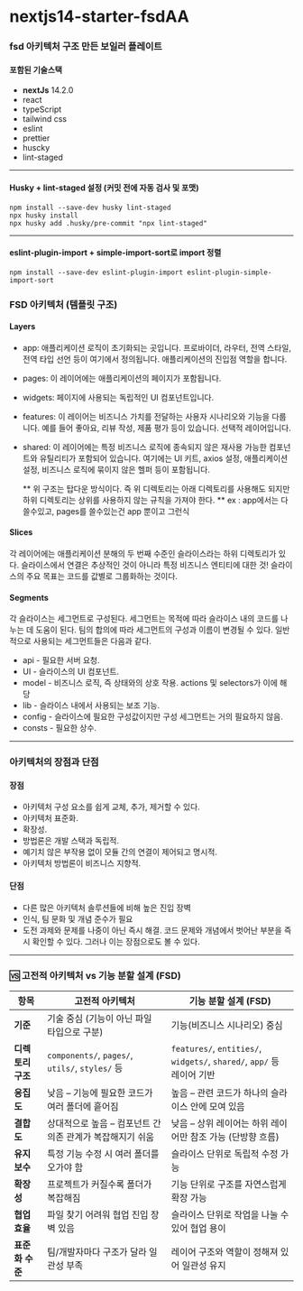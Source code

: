 # nextjs14-starter-fsdAA

### fsd 아키텍처 구조 만든 보일러 플레이트

#### 포함된 기술스택

- **nextJs** 14.2.0
- react
- typeScript
- tailwind css
- eslint
- prettier
- huscky
- lint-staged

---

#### Husky + lint-staged 설정 (커밋 전에 자동 검사 및 포맷)

```shell
npm install --save-dev husky lint-staged
npx husky install
npx husky add .husky/pre-commit "npx lint-staged"
```

---

#### eslint-plugin-import + simple-import-sort로 import 정렬

```shell
npm install --save-dev eslint-plugin-import eslint-plugin-simple-import-sort
```

### FSD 아키텍처 (템플릿 구조)

#### Layers

- app: 애플리케이션 로직이 초기화되는 곳입니다. 프로바이더, 라우터, 전역 스타일, 전역 타입 선언 등이 여기에서 정의됩니다. 애플리케이션의 진입점 역할을 합니다.
- pages: 이 레이어에는 애플리케이션의 페이지가 포함됩니다.
- widgets: 페이지에 사용되는 독립적인 UI 컴포넌트입니다.
- features: 이 레이어는 비즈니스 가치를 전달하는 사용자 시나리오와 기능을 다룹니다. 예를 들어 좋아요, 리뷰 작성, 제품 평가 등이 있습니다. 선택적 레이어입니다.
- shared: 이 레이어에는 특정 비즈니스 로직에 종속되지 않은 재사용 가능한 컴포넌트와 유틸리티가 포함되어 있습니다. 여기에는 UI 키트, axios 설정, 애플리케이션 설정, 비즈니스 로직에 묶이지 않은 헬퍼 등이 포함됩니다.

  ** 위 구조는 탑다운 방식이다. 즉 위 디렉토리는 아래 디렉토리를 사용해도 되지만 하위 디렉토리는 상위를 사용하지 않는 규칙을 가져야 한다. **
  ex : app에서는 다 쓸수있고, pages를 쓸수있는건 app 뿐이고 그런식

#### Slices

각 레이어에는 애플리케이션 분해의 두 번째 수준인 슬라이스라는 하위 디렉토리가 있다.
슬라이스에서 연결은 추상적인 것이 아니라 특정 비즈니스 엔티티에 대한 것! 슬라이스의 주요 목표는 코드를 값별로 그룹화하는 것이다.

#### Segments

각 슬라이스는 세그먼트로 구성된다. 세그먼트는 목적에 따라 슬라이스 내의 코드를 나누는 데 도움이 된다. 팀의 합의에 따라 세그먼트의 구성과 이름이 변경될 수 있다.
일반적으로 사용되는 세그먼트들은 다음과 같다.

- api - 필요한 서버 요청.
- UI - 슬라이스의 UI 컴포넌트.
- model - 비즈니스 로직, 즉 상태와의 상호 작용. actions 및 selectors가 이에 해당
- lib - 슬라이스 내에서 사용되는 보조 기능.
- config - 슬라이스에 필요한 구성값이지만 구성 세그먼트는 거의 필요하지 않음.
- consts - 필요한 상수.

---

### 아키텍처의 장점과 단점

#### 장점

- 아키텍처 구성 요소를 쉽게 교체, 추가, 제거할 수 있다.
- 아키텍처 표준화.
- 확장성.
- 방법론은 개발 스택과 독립적.
- 예기치 않은 부작용 없이 모듈 간의 연결이 제어되고 명시적.
- 아키텍처 방법론이 비즈니스 지향적.

#### 단점

- 다른 많은 아키텍처 솔루션들에 비해 높은 진입 장벽
- 인식, 팀 문화 및 개념 준수가 필요
- 도전 과제와 문제를 나중이 아닌 즉시 해결. 코드 문제와 개념에서 벗어난 부분을 즉시 확인할 수 있다. 그러나 이는 장점으로도 볼 수 있다.

---

### 🆚 고전적 아키텍처 vs 기능 분할 설계 (FSD)

| 항목              | 고전적 아키텍처                                           | 기능 분할 설계 (FSD)                                                   |
| ----------------- | --------------------------------------------------------- | ---------------------------------------------------------------------- |
| **기준**          | 기술 중심 (기능이 아닌 파일 타입으로 구분)                | 기능(비즈니스 시나리오) 중심                                           |
| **디렉토리 구조** | `components/`, `pages/`, `utils/`, `styles/` 등           | `features/`, `entities/`, `widgets/`, `shared/`, `app/` 등 레이어 기반 |
| **응집도**        | 낮음 – 기능에 필요한 코드가 여러 폴더에 흩어짐            | 높음 – 관련 코드가 하나의 슬라이스 안에 모여 있음                      |
| **결합도**        | 상대적으로 높음 – 컴포넌트 간 의존 관계가 복잡해지기 쉬움 | 낮음 – 상위 레이어는 하위 레이어만 참조 가능 (단방향 흐름)             |
| **유지보수**      | 특정 기능 수정 시 여러 폴더를 오가야 함                   | 슬라이스 단위로 독립적 수정 가능                                       |
| **확장성**        | 프로젝트가 커질수록 폴더가 복잡해짐                       | 기능 단위로 구조를 자연스럽게 확장 가능                                |
| **협업 효율**     | 파일 찾기 어려워 협업 진입 장벽 있음                      | 슬라이스 단위로 작업을 나눌 수 있어 협업 용이                          |
| **표준화 수준**   | 팀/개발자마다 구조가 달라 일관성 부족                     | 레이어 구조와 역할이 정해져 있어 일관성 유지                           |
